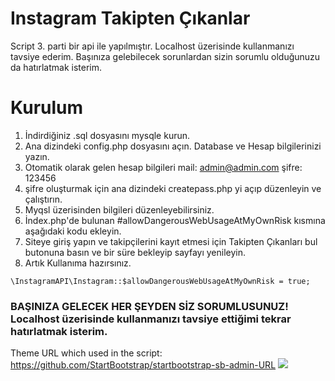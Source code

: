 # Instagram Takipten Çıkanlar

Script 3. parti bir api ile yapılmıştır. Localhost üzerisinde kullanmanızı tavsiye ederim. Başınıza gelebilecek sorunlardan sizin sorumlu olduğunuzu da hatırlatmak isterim.

# Kurulum

1. İndirdiğiniz .sql dosyasını mysqle kurun.
2. Ana dizindeki config.php dosyasını açın. Database ve Hesap bilgilerinizi yazın.
3. Otomatik olarak gelen hesap bilgileri mail: admin@admin.com şifre: 123456
4. şifre oluşturmak için ana dizindeki createpass.php yi açıp düzenleyin ve çalıştırın.
5. Myqsl üzerisinden bilgileri düzenleyebilirsiniz.
6. İndex.php'de bulunan #allowDangerousWebUsageAtMyOwnRisk kısmına aşağıdaki kodu ekleyin.
7. Siteye giriş yapın ve takipçilerini kayıt etmesi için Takipten Çıkanları bul butonuna basın ve bir süre bekleyip sayfayı yenileyin.
8. Artık Kullanıma hazırsınız.
```
\InstagramAPI\Instagram::$allowDangerousWebUsageAtMyOwnRisk = true;
``` 
### BAŞINIZA GELECEK HER ŞEYDEN SİZ SORUMLUSUNUZ! Localhost üzerisinde kullanmanızı tavsiye ettiğimi tekrar hatırlatmak isterim.


Theme URL which used in the script: https://github.com/StartBootstrap/startbootstrap-sb-admin-URL
![](https://image.prntscr.com/image/Q-dVL38HRR6tlJbt89Q9Vw.png)
